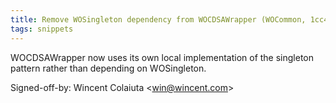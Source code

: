 ```yaml
---
title: Remove WOSingleton dependency from WOCDSAWrapper (WOCommon, 1cc4db9)
tags: snippets
---
```


WOCDSAWrapper now uses its own local implementation of the singleton pattern rather than depending on WOSingleton.

Signed-off-by: Wincent Colaiuta &lt;win@wincent.com&gt;
